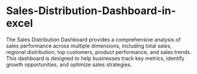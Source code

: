 # Sales-Distribution-Dashboard-in-excel
The Sales Distribution Dashboard provides a comprehensive analysis of sales performance across multiple dimensions, including total sales, regional distribution, top customers, product performance, and sales trends. This dashboard is designed to help businesses track key metrics, identify growth opportunities, and optimize sales strategies.

